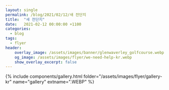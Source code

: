 ```yaml
---
layout: single
permalink: /blog/2021/02/12/새 전단지
title:  "새 전단지"
date:   2021-02-12 00:00:00 +1100
categories:
  - blog
tags:
  - flyer
header:
    overlay_image: /assets/images/banner/glenwaverley_golfcourse.webp
    og_image: /assets/images/flyer/we-need-help-kr.webp
    show_overlay_excerpt: false
---
```


{% include components/gallery.html folder="/assets/images/flyer/gallery-kr" name="gallery" extname=".WEBP" %}
